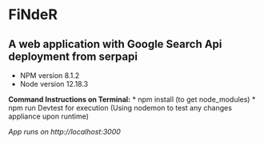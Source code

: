 # FiNdeR
 ## A web application with Google Search Api deployment from serpapi 
    
    
   * NPM version 8.1.2 
   * Node version 12.18.3

**Command Instructions on Terminal:**
    * npm install (to get node_modules)
    * npm run Devtest for execution (Using nodemon to test any changes appliance upon runtime)

*App runs on http://localhost:3000*

